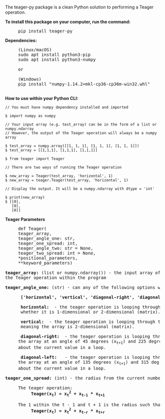 The teager-py package is a clean Python solution to performing a Teager operation.

<b>To install this package on your computer, run the command:</b><br> 
<pre>
     pip install teager-py
</pre>

<b>Dependencies: </b><br>
<pre>
     (Linux/macOS)
     sudo apt install python3-pip
     sudo apt install python3-numpy
     
     or 
     
     (Windows)
     pip install "numpy‑1.14.2+mkl‑cp36‑cp36m‑win32.whl"
     
</pre>
  
 <b> How to use within your Python CLI: </b>
    
    // You must have numpy dependency installed and imported
    
    $ import numpy as numpy
    
    // Your input array (e.g. test_array) can be in the form of a list or numpy.ndarray
    // However, the output of the Teager operation will always be a numpy array
    
    $ test_array = numpy.array([[1, 1, 1], [1, 1, 1], [1, 1, 1]])
    $ test_array = [[1,1,1], [1,1,1], [1,1,1]]
    
    $ from teager import Teager
    
    // There are two ways of running the Teager operation
    
    $ new_array = Teager(test_array, 'horizontal', 1)
    $ new_array = teager.Teager(test_array, 'horizontal', 1)
    
    // Display the output. It will be a numpy.ndarray with dtype = 'int'
    
    $ print(new_array)
    $ [[0], 
       [0], 
       [0]]
       
<b>Teager Parameters</b>
<pre>
     def Teager(
     teager_array, 
     teager_angle_one: str, 
     teager_one_spread: int, 
     teager_angle_two: str = None, 
     teager_two_spread: int = None, 
     *positional_parameters, 
     **keyword_parameters)
     
<b>teager_array:</b> (list or numpy.ndarray()) - the input array of which will be manipulated by 
the Teager operation within the program

<b>teager_angle_one:</b> (str) - can any of the following options within the list:

     <b> ['horizontal', 'vertical', 'diagonal-right', 'diagonal-left'] </b>
     
     <b> horizontal: </b> - the teager operation is looping through a row of the array, 
      whether it is 1-dimensional or 2-dimensional (matrix).
      
     <b> vertical: </b> - the teager operation is looping through the columns of the array,
      meaning the array is 2-dimensional (matrix).
      
     <b> diagonal-right: </b> - the teager operation is looping through both the columns and rows of 
     the array at an angle of 45 degrees (x<sub>t+1</sub>) and 225 degrees (x<sub>t-1</sub>) 
     about the current value in a loop.
     
     <b> diagonal-left:  </b> - the teager operation is looping through both the columns and rows of
     the array at an angle of 135 degrees (x<sub>t+1</sub>) and 315 degrees (x<sub>t-1</sub>) 
     about the current value in a loop.
     
<b>teager_one_spread:</b> (int) - the radius from the current number in a loop. The teager spread can be either 1 or 2. 

     The teager operation: 
          <b>Teager(x<sub>t</sub>) = x<sub>t</sub><sup>2</sup> + x<sub>t-1</sub> * x<sub>t+1</sub></b>
     
     The 1 within the t - 1 and t + 1 is the radius such that <em>(with r being the radius)</em>:
          <b>Teager(x<sub>t</sub>) = x<sub>t</sub><sup>2</sup> + x<sub>t-r</sub> * x<sub>t+r</sub></b>

</pre>

    
